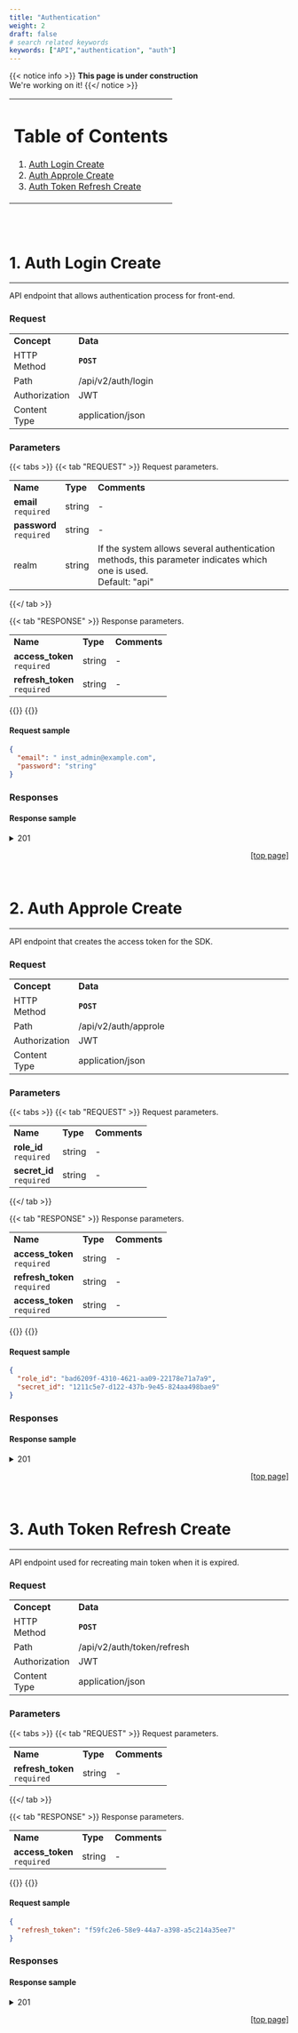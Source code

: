 ```yaml
---
title: "Authentication"
weight: 2
draft: false
# search related keywords
keywords: ["API","authentication", "auth"]
---
```

{{< notice info >}}
  **This page is under construction** <br>
  We're working on it!
{{</ notice >}}

<table><tr><td>

# Table of Contents
1. [Auth Login Create](#auth_login_create)
1. [Auth Approle Create](#auth_approle_create)
1. [Auth Token Refresh Create](#auth_token_refresh_create)

</td></tr></table>

<br><br>

 <!--- auth_login_create --->
# 1. Auth Login Create <a name="auth_login_create"></a>
---
API endpoint that allows authentication process for front-end.


### Request

<table style="table-layout: fixed; width: 100%">
 <tbody>
    <tr>
        <td style="width:20%"><strong>Concept</strong></td>
        <td><strong>Data</strong></td>
    </tr>
    <tr>
        <td>HTTP Method</td>
        <td><strong><code>POST</code></strong></td>
    </tr>
    <tr>
        <td>Path</td>
        <td><span style="word-wrap: break-word">/api/v2/auth/login</span></td>
    </tr>
    <tr>
        <td>Authorization</td>
        <td>JWT</td>
    </tr>
    <tr>
        <td>Content Type</td>
        <td>application/json</td>
    </tr>
 </tbody>
</table>

### Parameters

{{< tabs >}}
  {{< tab "REQUEST" >}}
       Request parameters.<br>
        <table>
          <tbody>
            <tr>
                <td><strong>Name</strong></td>
                <td><strong>Type</strong></td>
                <td><strong>Comments</strong></td>
            </tr>
            <tr>
                <td><strong>email</strong><br><code>required</code></td>
                <td>string</td>
                <td>-</td>
            </tr>
            <tr>
                <td><strong>password</strong><br><code>required</code></td>
                <td>string</td>
                <td>-</td>
            </tr>
            <tr>
                <td>realm</td>
                <td>string</td>
                <td>If the system allows several authentication methods, 
                    this parameter indicates which one is used.<br>
                    Default: "api"</td>
            </tr>
         </tbody>
        </table>
  {{</ tab >}}

  {{< tab "RESPONSE" >}}
    Response parameters.<br>
    <table>
      <tbody>
          <tr>
            <td><strong>Name</strong></td>
            <td><strong>Type</strong></td>
            <td><strong>Comments</strong></td>
          </tr>
          <tr>
            <td><strong>access_token</strong><br><code>required</code></td>
            <td>string </td>
            <td>-</td>
          </tr>
          <tr>
            <td><strong>refresh_token</strong><br><code>required</code></td>
            <td>string </td>
            <td>-</td>
          </tr>
       </tbody>
    </table>
  {{</tab>}}
{{</tabs>}}

#### Request sample
`````json
{
  "email": " inst_admin@example.com", 
  "password": "string"
} 

`````
### Responses

#### Response sample
<!--- details and summary tags, both, needed for expandable code --->
<details>
  <summary>201</summary>

  ````json
{
    "token": {
      "access_token":"8cdbacfe-de57-4c44-ad67-62f665bebfab", 
      "refresh_token":"0f1d9342"
    }
}

  ````
</details>

<div style="text-align:right">

[[top page]](#table-of-contents) 
</div>
<br>


<!--- auth_approle_create --->
# 2. Auth Approle Create <a name="auth_approle_create"></a>
---
API endpoint that creates the access token for the SDK.


### Request

<table style="table-layout: fixed; width: 100%">
 <tbody>
    <tr>
        <td style="width:20%"><strong>Concept</strong></td>
        <td><strong>Data</strong></td>
    </tr>
    <tr>
        <td>HTTP Method</td>
        <td><strong><code>POST</code></strong></td>
    </tr>
    <tr>
        <td>Path</td>
        <td><span style="word-wrap: break-word">/api/v2/auth/approle</span></td>
    </tr>
    <tr>
        <td>Authorization</td>
        <td>JWT</td>
    </tr>
    <tr>
        <td>Content Type</td>
        <td>application/json</td>
    </tr>
 </tbody>
</table>

### Parameters

{{< tabs >}}
  {{< tab "REQUEST" >}}
       Request parameters.<br>
        <table>
          <tbody>
            <tr>
                <td><strong>Name</strong></td>
                <td><strong>Type</strong></td>
                <td><strong>Comments</strong></td>
            </tr>
            <tr>
                <td><strong>role_id</strong><br><code>required</code></td>
                <td>string</td>
                <td>-</td>
            </tr>
            <tr>
                <td><strong>secret_id</strong><br><code>required</code></td>
                <td>string</td>
                <td>-</td>
            </tr>
         </tbody>
        </table>
  {{</ tab >}}

  {{< tab "RESPONSE" >}}
    Response parameters.<br>
    <table>
      <tbody>
          <tr>
            <td><strong>Name</strong></td>
            <td><strong>Type</strong></td>
            <td><strong>Comments</strong></td>
          </tr>
          <tr>
            <td><strong>access_token</strong><br><code>required</code></td>
            <td>string </td>
            <td>-</td>
          </tr>
          <tr>
            <td><strong>refresh_token</strong><br><code>required</code></td>
            <td>string </td>
            <td>-</td>
          </tr>
          <tr>
            <td><strong>access_token</strong><br><code>required</code></td>
            <td>string </td>
            <td>-</td>
          </tr>
       </tbody>
    </table>
  {{</tab>}}
{{</tabs>}}

#### Request sample
`````json
{
  "role_id": "bad6209f-4310-4621-aa09-22178e71a7a9", 
  "secret_id": "1211c5e7-d122-437b-9e45-824aa498bae9"
} 


`````
### Responses

#### Response sample
<!--- details and summary tags, both, needed for expandable code --->
<details>
  <summary>201</summary>

  ````json
{
  "apps": [], 
  "config": { "TESLA_DOMAIN": "string" }, 
  "description": "string", 
  "domain": "string", 
  "institution_acronym": "default", 
  "institution_id": 1, 
  "module": "string", 
  "services": {}, 
  "vle_id": 1, 
  "vle_name": "default_moodle", 
  "vle_url": "string", 
  "type": "vle", 
  "pk": 1, 
  "vle": { 
    "id": 1, 
    "lti": { 
      "consumer_key": "0e55ff96-6a87-46bf-bfe9-09a882282d0d", 
      "consumer_secret": "dd5c2714-f66a-4066-9b51-ac51b1f35a39"
    }, 
    "name": "default_moodle", 
    "type": 0, 
    "url": "string", 
    "client_id": null, 
    "created_at": "2021-10-07T10:25:15.580239Z", 
    "updated_at": "2021-11-15T15:24:33.985594Z", 
    "institution": 1
  }, 
  "token": { 
    "access_token": "ad56bb9e-c468-4c93-aef5-68048707b4bc", 
    "refresh_token": "b96ac612-8473-423b-ac8b-3829a81afd7f"
  } 
}


  ````
</details>

<div style="text-align:right">

[[top page]](#table-of-contents) 
</div>
<br>

<!--- auth_token_refresh_create --->
# 3. Auth Token Refresh Create <a name="auth_token_refresh_create"></a>
---
API endpoint used for recreating main token when it is expired.


### Request

<table style="table-layout: fixed; width: 100%">
 <tbody>
    <tr>
        <td style="width:20%"><strong>Concept</strong></td>
        <td><strong>Data</strong></td>
    </tr>
    <tr>
        <td>HTTP Method</td>
        <td><strong><code>POST</code></strong></td>
    </tr>
    <tr>
        <td>Path</td>
        <td><span style="word-wrap: break-word">/api/v2/auth/token/refresh</span></td>
    </tr>
    <tr>
        <td>Authorization</td>
        <td>JWT</td>
    </tr>
    <tr>
        <td>Content Type</td>
        <td>application/json</td>
    </tr>
 </tbody>
</table>

### Parameters

{{< tabs >}}
  {{< tab "REQUEST" >}}
       Request parameters.<br>
        <table>
          <tbody>
            <tr>
                <td><strong>Name</strong></td>
                <td><strong>Type</strong></td>
                <td><strong>Comments</strong></td>
            </tr>
            <tr>
                <td><strong>refresh_token</strong><br><code>required</code></td>
                <td>string</td>
                <td>-</td>
            </tr>
         </tbody>
        </table>
  {{</ tab >}}

  {{< tab "RESPONSE" >}}
    Response parameters.<br>
    <table>
      <tbody>
          <tr>
            <td><strong>Name</strong></td>
            <td><strong>Type</strong></td>
            <td><strong>Comments</strong></td>
          </tr>
          <tr>
            <td><strong>access_token</strong><br><code>required</code></td>
            <td>string </td>
            <td>-</td>
          </tr>
       </tbody>
    </table>
  {{</tab>}}
{{</tabs>}}

#### Request sample
`````json
{ 
  "refresh_token": "f59fc2e6-58e9-44a7-a398-a5c214a35ee7"
} 


`````
### Responses

#### Response sample
<!--- details and summary tags, both, needed for expandable code --->
<details>
  <summary>201</summary>

  ````json
{
  "token": {
    "access_token": "fe67d841-5c6b-4799-b22c-a9493c401161"
  }
}


  ````
</details>

<div style="text-align:right">

[[top page]](#table-of-contents) 
</div>
<br>



